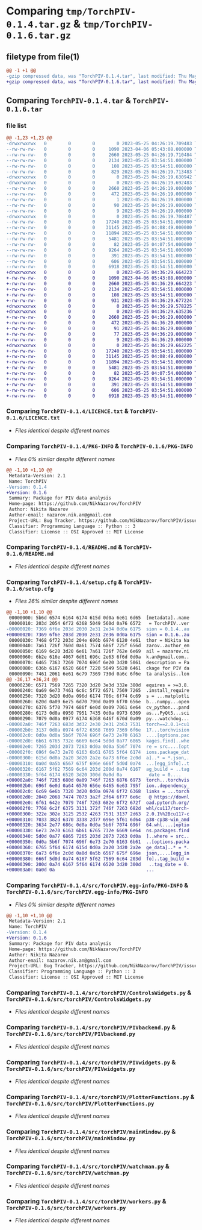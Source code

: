 # Comparing `tmp/TorchPIV-0.1.4.tar.gz` & `tmp/TorchPIV-0.1.6.tar.gz`

## filetype from file(1)

```diff
@@ -1 +1 @@
-gzip compressed data, was "TorchPIV-0.1.4.tar", last modified: Thu May 25 04:26:19 2023, max compression
+gzip compressed data, was "TorchPIV-0.1.6.tar", last modified: Thu May 25 04:36:29 2023, max compression
```

## Comparing `TorchPIV-0.1.4.tar` & `TorchPIV-0.1.6.tar`

### file list

```diff
@@ -1,23 +1,23 @@
-drwxrwxrwx   0        0        0        0 2023-05-25 04:26:19.709483 TorchPIV-0.1.4/
--rw-rw-rw-   0        0        0     1090 2023-04-06 05:43:08.000000 TorchPIV-0.1.4/LICENCE.txt
--rw-rw-rw-   0        0        0     2660 2023-05-25 04:26:19.710484 TorchPIV-0.1.4/PKG-INFO
--rw-rw-rw-   0        0        0     2134 2023-05-25 03:54:51.000000 TorchPIV-0.1.4/README.md
--rw-rw-rw-   0        0        0      108 2023-05-25 03:54:51.000000 TorchPIV-0.1.4/pyproject.toml
--rw-rw-rw-   0        0        0      829 2023-05-25 04:26:19.713483 TorchPIV-0.1.4/setup.cfg
-drwxrwxrwx   0        0        0        0 2023-05-25 04:26:19.630942 TorchPIV-0.1.4/src/
-drwxrwxrwx   0        0        0        0 2023-05-25 04:26:19.692483 TorchPIV-0.1.4/src/TorchPIV.egg-info/
--rw-rw-rw-   0        0        0     2660 2023-05-25 04:26:19.000000 TorchPIV-0.1.4/src/TorchPIV.egg-info/PKG-INFO
--rw-rw-rw-   0        0        0      472 2023-05-25 04:26:19.000000 TorchPIV-0.1.4/src/TorchPIV.egg-info/SOURCES.txt
--rw-rw-rw-   0        0        0        1 2023-05-25 04:26:19.000000 TorchPIV-0.1.4/src/TorchPIV.egg-info/dependency_links.txt
--rw-rw-rw-   0        0        0       90 2023-05-25 04:26:19.000000 TorchPIV-0.1.4/src/TorchPIV.egg-info/requires.txt
--rw-rw-rw-   0        0        0        9 2023-05-25 04:26:19.000000 TorchPIV-0.1.4/src/TorchPIV.egg-info/top_level.txt
-drwxrwxrwx   0        0        0        0 2023-05-25 04:26:19.708487 TorchPIV-0.1.4/src/torchPIV/
--rw-rw-rw-   0        0        0    17240 2023-05-25 03:54:51.000000 TorchPIV-0.1.4/src/torchPIV/ControlsWidgets.py
--rw-rw-rw-   0        0        0    31145 2023-05-25 04:08:49.000000 TorchPIV-0.1.4/src/torchPIV/PIVbackend.py
--rw-rw-rw-   0        0        0    11894 2023-05-25 03:54:51.000000 TorchPIV-0.1.4/src/torchPIV/PIVwidgets.py
--rw-rw-rw-   0        0        0     5481 2023-05-25 03:54:51.000000 TorchPIV-0.1.4/src/torchPIV/PlotterFunctions.py
--rw-rw-rw-   0        0        0       82 2023-05-25 04:07:54.000000 TorchPIV-0.1.4/src/torchPIV/__init__.py
--rw-rw-rw-   0        0        0     9264 2023-05-25 03:54:51.000000 TorchPIV-0.1.4/src/torchPIV/mainWindow.py
--rw-rw-rw-   0        0        0      391 2023-05-25 03:54:51.000000 TorchPIV-0.1.4/src/torchPIV/settings.json
--rw-rw-rw-   0        0        0      606 2023-05-25 03:54:51.000000 TorchPIV-0.1.4/src/torchPIV/watchman.py
--rw-rw-rw-   0        0        0     6918 2023-05-25 03:54:51.000000 TorchPIV-0.1.4/src/torchPIV/workers.py
+drwxrwxrwx   0        0        0        0 2023-05-25 04:36:29.664223 TorchPIV-0.1.6/
+-rw-rw-rw-   0        0        0     1090 2023-04-06 05:43:08.000000 TorchPIV-0.1.6/LICENCE.txt
+-rw-rw-rw-   0        0        0     2660 2023-05-25 04:36:29.664223 TorchPIV-0.1.6/PKG-INFO
+-rw-rw-rw-   0        0        0     2134 2023-05-25 03:54:51.000000 TorchPIV-0.1.6/README.md
+-rw-rw-rw-   0        0        0      108 2023-05-25 03:54:51.000000 TorchPIV-0.1.6/pyproject.toml
+-rw-rw-rw-   0        0        0      931 2023-05-25 04:36:29.677224 TorchPIV-0.1.6/setup.cfg
+drwxrwxrwx   0        0        0        0 2023-05-25 04:36:29.578225 TorchPIV-0.1.6/src/
+drwxrwxrwx   0        0        0        0 2023-05-25 04:36:29.635236 TorchPIV-0.1.6/src/TorchPIV.egg-info/
+-rw-rw-rw-   0        0        0     2660 2023-05-25 04:36:29.000000 TorchPIV-0.1.6/src/TorchPIV.egg-info/PKG-INFO
+-rw-rw-rw-   0        0        0      472 2023-05-25 04:36:29.000000 TorchPIV-0.1.6/src/TorchPIV.egg-info/SOURCES.txt
+-rw-rw-rw-   0        0        0       91 2023-05-25 04:36:29.000000 TorchPIV-0.1.6/src/TorchPIV.egg-info/dependency_links.txt
+-rw-rw-rw-   0        0        0       77 2023-05-25 04:36:29.000000 TorchPIV-0.1.6/src/TorchPIV.egg-info/requires.txt
+-rw-rw-rw-   0        0        0        9 2023-05-25 04:36:29.000000 TorchPIV-0.1.6/src/TorchPIV.egg-info/top_level.txt
+drwxrwxrwx   0        0        0        0 2023-05-25 04:36:29.662225 TorchPIV-0.1.6/src/torchPIV/
+-rw-rw-rw-   0        0        0    17240 2023-05-25 03:54:51.000000 TorchPIV-0.1.6/src/torchPIV/ControlsWidgets.py
+-rw-rw-rw-   0        0        0    31145 2023-05-25 04:08:49.000000 TorchPIV-0.1.6/src/torchPIV/PIVbackend.py
+-rw-rw-rw-   0        0        0    11894 2023-05-25 03:54:51.000000 TorchPIV-0.1.6/src/torchPIV/PIVwidgets.py
+-rw-rw-rw-   0        0        0     5481 2023-05-25 03:54:51.000000 TorchPIV-0.1.6/src/torchPIV/PlotterFunctions.py
+-rw-rw-rw-   0        0        0       82 2023-05-25 04:07:54.000000 TorchPIV-0.1.6/src/torchPIV/__init__.py
+-rw-rw-rw-   0        0        0     9264 2023-05-25 03:54:51.000000 TorchPIV-0.1.6/src/torchPIV/mainWindow.py
+-rw-rw-rw-   0        0        0      391 2023-05-25 03:54:51.000000 TorchPIV-0.1.6/src/torchPIV/settings.json
+-rw-rw-rw-   0        0        0      606 2023-05-25 03:54:51.000000 TorchPIV-0.1.6/src/torchPIV/watchman.py
+-rw-rw-rw-   0        0        0     6918 2023-05-25 03:54:51.000000 TorchPIV-0.1.6/src/torchPIV/workers.py
```

### Comparing `TorchPIV-0.1.4/LICENCE.txt` & `TorchPIV-0.1.6/LICENCE.txt`

 * *Files identical despite different names*

### Comparing `TorchPIV-0.1.4/PKG-INFO` & `TorchPIV-0.1.6/PKG-INFO`

 * *Files 0% similar despite different names*

```diff
@@ -1,10 +1,10 @@
 Metadata-Version: 2.1
 Name: TorchPIV
-Version: 0.1.4
+Version: 0.1.6
 Summary: Package for PIV data analysis
 Home-page: https://github.com/NikNazarov/TorchPIV
 Author: Nikita Nazarov
 Author-email: nazarov.nik.an@gmail.com
 Project-URL: Bug Tracker, https://github.com/NikNazarov/TorchPIV/issues
 Classifier: Programming Language :: Python :: 3
 Classifier: License :: OSI Approved :: MIT License
```

### Comparing `TorchPIV-0.1.4/README.md` & `TorchPIV-0.1.6/README.md`

 * *Files identical despite different names*

### Comparing `TorchPIV-0.1.4/setup.cfg` & `TorchPIV-0.1.6/setup.cfg`

 * *Files 26% similar despite different names*

```diff
@@ -1,10 +1,10 @@
 00000000: 5b6d 6574 6164 6174 615d 0d0a 6e61 6d65  [metadata]..name
 00000010: 203d 2054 6f72 6368 5049 560d 0a76 6572   = TorchPIV..ver
-00000020: 7369 6f6e 203d 2030 2e31 2e34 0d0a 6175  sion = 0.1.4..au
+00000020: 7369 6f6e 203d 2030 2e31 2e36 0d0a 6175  sion = 0.1.6..au
 00000030: 7468 6f72 203d 204e 696b 6974 6120 4e61  thor = Nikita Na
 00000040: 7a61 726f 760d 0a61 7574 686f 725f 656d  zarov..author_em
 00000050: 6169 6c20 3d20 6e61 7a61 726f 762e 6e69  ail = nazarov.ni
 00000060: 6b2e 616e 4067 6d61 696c 2e63 6f6d 0d0a  k.an@gmail.com..
 00000070: 6465 7363 7269 7074 696f 6e20 3d20 5061  description = Pa
 00000080: 636b 6167 6520 666f 7220 5049 5620 6461  ckage for PIV da
 00000090: 7461 2061 6e61 6c79 7369 730d 0a6c 6f6e  ta analysis..lon
@@ -36,17 +36,24 @@
 00000230: 6571 7569 7265 7320 3d20 3e3d 332e 380d  equires = >=3.8.
 00000240: 0a69 6e73 7461 6c6c 5f72 6571 7569 7265  .install_require
 00000250: 7320 3d20 0d0a 096d 6174 706c 6f74 6c69  s = ...matplotli
 00000260: 620d 0a09 6e75 6d70 790d 0a09 6f70 656e  b...numpy...open
 00000270: 6376 5f70 7974 686f 6e0d 0a09 7061 6e64  cv_python...pand
 00000280: 6173 0d0a 0950 7951 7435 0d0a 0973 6369  as...PyQt5...sci
 00000290: 7079 0d0a 0977 6174 6368 646f 670d 0a09  py...watchdog...
-000002a0: 746f 7263 683d 3d32 2e30 2e31 2b63 7531  torch==2.0.1+cu1
-000002b0: 3137 0d0a 0974 6f72 6368 7669 7369 6f6e  17...torchvision
-000002c0: 0d0a 0d0a 5b6f 7074 696f 6e73 2e70 6163  ....[options.pac
-000002d0: 6b61 6765 732e 6669 6e64 5d0d 0a77 6865  kages.find]..whe
-000002e0: 7265 203d 2073 7263 0d0a 0d0a 5b6f 7074  re = src....[opt
-000002f0: 696f 6e73 2e70 6163 6b61 6765 5f64 6174  ions.package_dat
-00000300: 615d 0d0a 2a20 3d20 2a2e 6a73 6f6e 2c0d  a]..* = *.json,.
-00000310: 0a0d 0a5b 6567 675f 696e 666f 5d0d 0a74  ...[egg_info]..t
-00000320: 6167 5f62 7569 6c64 203d 200d 0a74 6167  ag_build = ..tag
-00000330: 5f64 6174 6520 3d20 300d 0a0d 0a         _date = 0....
+000002a0: 746f 7263 680d 0a09 746f 7263 6876 6973  torch...torchvis
+000002b0: 696f 6e0d 0a64 6570 656e 6465 6e63 795f  ion..dependency_
+000002c0: 6c69 6e6b 7320 3d20 0d0a 0974 6f72 6368  links = ...torch
+000002d0: 2040 2068 7474 7073 3a2f 2f64 6f77 6e6c   @ https://downl
+000002e0: 6f61 642e 7079 746f 7263 682e 6f72 672f  oad.pytorch.org/
+000002f0: 7768 6c2f 6375 3131 372f 746f 7263 682d  whl/cu117/torch-
+00000300: 322e 302e 3125 2532 4263 7531 3137 2d63  2.0.1%%2Bcu117-c
+00000310: 7033 382d 6370 3338 2d77 696e 5f61 6d64  p38-cp38-win_amd
+00000320: 3634 2e77 686c 0d0a 0d0a 5b6f 7074 696f  64.whl....[optio
+00000330: 6e73 2e70 6163 6b61 6765 732e 6669 6e64  ns.packages.find
+00000340: 5d0d 0a77 6865 7265 203d 2073 7263 0d0a  ]..where = src..
+00000350: 0d0a 5b6f 7074 696f 6e73 2e70 6163 6b61  ..[options.packa
+00000360: 6765 5f64 6174 615d 0d0a 2a20 3d20 2a2e  ge_data]..* = *.
+00000370: 6a73 6f6e 2c0d 0a0d 0a5b 6567 675f 696e  json,....[egg_in
+00000380: 666f 5d0d 0a74 6167 5f62 7569 6c64 203d  fo]..tag_build =
+00000390: 200d 0a74 6167 5f64 6174 6520 3d20 300d   ..tag_date = 0.
+000003a0: 0a0d 0a                                  ...
```

### Comparing `TorchPIV-0.1.4/src/TorchPIV.egg-info/PKG-INFO` & `TorchPIV-0.1.6/src/TorchPIV.egg-info/PKG-INFO`

 * *Files 0% similar despite different names*

```diff
@@ -1,10 +1,10 @@
 Metadata-Version: 2.1
 Name: TorchPIV
-Version: 0.1.4
+Version: 0.1.6
 Summary: Package for PIV data analysis
 Home-page: https://github.com/NikNazarov/TorchPIV
 Author: Nikita Nazarov
 Author-email: nazarov.nik.an@gmail.com
 Project-URL: Bug Tracker, https://github.com/NikNazarov/TorchPIV/issues
 Classifier: Programming Language :: Python :: 3
 Classifier: License :: OSI Approved :: MIT License
```

### Comparing `TorchPIV-0.1.4/src/torchPIV/ControlsWidgets.py` & `TorchPIV-0.1.6/src/torchPIV/ControlsWidgets.py`

 * *Files identical despite different names*

### Comparing `TorchPIV-0.1.4/src/torchPIV/PIVbackend.py` & `TorchPIV-0.1.6/src/torchPIV/PIVbackend.py`

 * *Files identical despite different names*

### Comparing `TorchPIV-0.1.4/src/torchPIV/PIVwidgets.py` & `TorchPIV-0.1.6/src/torchPIV/PIVwidgets.py`

 * *Files identical despite different names*

### Comparing `TorchPIV-0.1.4/src/torchPIV/PlotterFunctions.py` & `TorchPIV-0.1.6/src/torchPIV/PlotterFunctions.py`

 * *Files identical despite different names*

### Comparing `TorchPIV-0.1.4/src/torchPIV/mainWindow.py` & `TorchPIV-0.1.6/src/torchPIV/mainWindow.py`

 * *Files identical despite different names*

### Comparing `TorchPIV-0.1.4/src/torchPIV/watchman.py` & `TorchPIV-0.1.6/src/torchPIV/watchman.py`

 * *Files identical despite different names*

### Comparing `TorchPIV-0.1.4/src/torchPIV/workers.py` & `TorchPIV-0.1.6/src/torchPIV/workers.py`

 * *Files identical despite different names*


